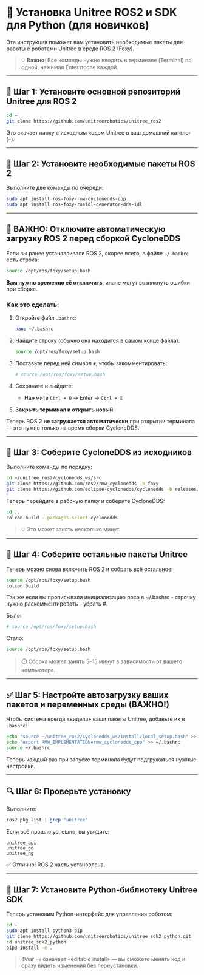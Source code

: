 # 🐾 Установка Unitree ROS2 и SDK для Python (для новичков)

Эта инструкция поможет вам установить необходимые пакеты для работы с роботами Unitree в среде ROS 2 (Foxy).

> 💡 **Важно**: Все команды нужно вводить в терминале (Terminal) по одной, нажимая Enter после каждой.

---

## 🔧 Шаг 1: Установите основной репозиторий Unitree для ROS 2

```bash
cd ~
git clone https://github.com/unitreerobotics/unitree_ros2
```

Это скачает папку с исходным кодом Unitree в ваш домашний каталог (`~`).

---

## 🔌 Шаг 2: Установите необходимые пакеты ROS 2

Выполните две команды по очереди:

```bash
sudo apt install ros-foxy-rmw-cyclonedds-cpp
sudo apt install ros-foxy-rosidl-generator-dds-idl
```

---

## 🛑 ВАЖНО: Отключите автоматическую загрузку ROS 2 перед сборкой CycloneDDS

Если вы ранее устанавливали ROS 2, скорее всего, в файле `~/.bashrc` есть строка:

```bash
source /opt/ros/foxy/setup.bash
```

**Вам нужно временно её отключить**, иначе могут возникнуть ошибки при сборке.

### Как это сделать:

1. Откройте файл `.bashrc`:
   ```bash
   nano ~/.bashrc
   ```

2. Найдите строку (обычно она находится в самом конце файла):
   ```bash
   source /opt/ros/foxy/setup.bash
   ```

3. Поставьте перед ней символ `#`, чтобы закомментировать:
   ```bash
   # source /opt/ros/foxy/setup.bash
   ```

4. Сохраните и выйдите:
   - Нажмите `Ctrl + O` → Enter → `Ctrl + X`

5. **Закрыть терминал и открыть новый** 

Теперь ROS 2 **не загружается автоматически** при открытии терминала — это нужно только на время сборки CycloneDDS.

---

## 🧱 Шаг 3: Соберите CycloneDDS из исходников

Выполните команды по порядку:

```bash
cd ~/unitree_ros2/cyclonedds_ws/src
git clone https://github.com/ros2/rmw_cyclonedds -b foxy
git clone https://github.com/eclipse-cyclonedds/cyclonedds -b releases/0.10.x
```

Теперь перейдите в рабочую папку и соберите CycloneDDS:

```bash
cd ..
colcon build --packages-select cyclonedds
```

> 💡 Это может занять несколько минут.

---

## 🧩 Шаг 4: Соберите остальные пакеты Unitree

Теперь можно снова включить ROS 2 и собрать всё остальное:

```bash
source /opt/ros/foxy/setup.bash
colcon build
```

Так же если вы прописывали инициализацию роса в ~/.bashrc - строчку нужно раскомментировать - убрать #.

Было:
```bash
# source /opt/ros/foxy/setup.bash
```
   
Стало:
```bash
source /opt/ros/foxy/setup.bash
```

> ⏱️ Сборка может занять 5–15 минут в зависимости от вашего компьютера.

---

## ✅ Шаг 5: Настройте автозагрузку ваших пакетов и переменных среды (ВАЖНО!)

Чтобы система всегда «видела» ваши пакеты Unitree, добавьте их в `.bashrc`:

```bash
echo "source ~/unitree_ros2/cyclonedds_ws/install/local_setup.bash" >> ~/.bashrc
echo "export RMW_IMPLEMENTATION=rmw_cyclonedds_cpp" >> ~/.bashrc
source ~/.bashrc
```

Теперь каждый раз при запуске терминала будут подгружаться нужные настройки.

---

## 🔍 Шаг 6: Проверьте установку

Выполните:

```bash
ros2 pkg list | grep "unitree"
```

Если всё прошло успешно, вы увидите:

```
unitree_api
unitree_go
unitree_hg
```

✅ Отлично! ROS 2 часть установлена.

---

## 🐍 Шаг 7: Установите Python-библиотеку Unitree SDK

Теперь установим Python-интерфейс для управления роботом:

```bash
cd ~
sudo apt install python3-pip
git clone https://github.com/unitreerobotics/unitree_sdk2_python.git
cd unitree_sdk2_python
pip3 install -e .
```

> Флаг `-e` означает «editable install» — вы сможете менять код и сразу видеть изменения без переустановки.
